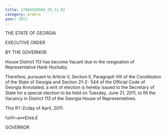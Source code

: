 ```yaml
---
title: 17084508504_29_11_02
category: orders
year: 2011
---
```

 

THE STATE OF GEORGIA

EXECUTIVE ORDER

BY THE GOVERNOR:

House District 113 has become Vacant due to the resignation
of Representative Hank Huckaby.

Therefore, pursuant to Article V, Section II, Paragraph VIII
of the Constitution of the State of Georgia and Section 21-2-
544 of the Official Code of Georgia Annotated, a writ of
election is hereby issued to the Secretary of State for a special
election to be held on Tuesday, June 21, 2011, to ﬁll the
Vacancy in District 113 of the Georgia House of
Representatives.

This R‘!-Zcday of April, 2011.

l\oIV~a«»£)ea.£

GOVERNOR

